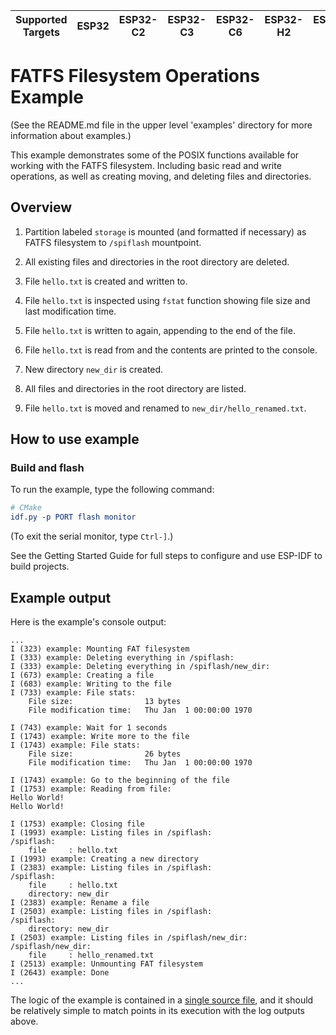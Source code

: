 | Supported Targets | ESP32 | ESP32-C2 | ESP32-C3 | ESP32-C6 | ESP32-H2 | ESP32-P4 | ESP32-S2 | ESP32-S3 |
| ----------------- | ----- | -------- | -------- | -------- | -------- | -------- | -------- | -------- |

# FATFS Filesystem Operations Example

(See the README.md file in the upper level 'examples' directory for more information about examples.)

This example demonstrates some of the POSIX functions available for working with the FATFS filesystem.
Including basic read and write operations, as well as creating moving, and deleting files and directories.

## Overview

1. Partition labeled `storage` is mounted (and formatted if necessary) as FATFS filesystem to `/spiflash` mountpoint.

2. All existing files and directories in the root directory are deleted.

3. File `hello.txt` is created and written to.

4. File `hello.txt` is inspected using `fstat` function showing file size and last modification time.

5. File `hello.txt` is written to again, appending to the end of the file.

6. File `hello.txt` is read from and the contents are printed to the console.

7. New directory `new_dir` is created.

8. All files and directories in the root directory are listed.

9. File `hello.txt` is moved and renamed to `new_dir/hello_renamed.txt`.

## How to use example

### Build and flash

To run the example, type the following command:

```CMake
# CMake
idf.py -p PORT flash monitor
```

(To exit the serial monitor, type ``Ctrl-]``.)

See the Getting Started Guide for full steps to configure and use ESP-IDF to build projects.

## Example output

Here is the example's console output:

```
...
I (323) example: Mounting FAT filesystem
I (333) example: Deleting everything in /spiflash:
I (333) example: Deleting everything in /spiflash/new_dir:
I (673) example: Creating a file
I (683) example: Writing to the file
I (733) example: File stats:
	File size:                13 bytes
	File modification time:   Thu Jan  1 00:00:00 1970

I (743) example: Wait for 1 seconds
I (1743) example: Write more to the file
I (1743) example: File stats:
	File size:                26 bytes
	File modification time:   Thu Jan  1 00:00:00 1970

I (1743) example: Go to the beginning of the file
I (1753) example: Reading from file:
Hello World!
Hello World!

I (1753) example: Closing file
I (1993) example: Listing files in /spiflash:
/spiflash:
    file     : hello.txt
I (1993) example: Creating a new directory
I (2383) example: Listing files in /spiflash:
/spiflash:
    file     : hello.txt
    directory: new_dir
I (2383) example: Rename a file
I (2503) example: Listing files in /spiflash:
/spiflash:
    directory: new_dir
I (2503) example: Listing files in /spiflash/new_dir:
/spiflash/new_dir:
    file     : hello_renamed.txt
I (2513) example: Unmounting FAT filesystem
I (2643) example: Done
...
```

The logic of the example is contained in a [single source file](./main/fatfs_fs_operations_example_main.c),
and it should be relatively simple to match points in its execution with the log outputs above.
